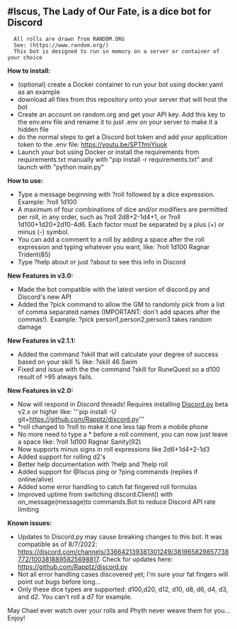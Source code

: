 #Iscus, The Lady of Our Fate, is a dice bot for Discord
---
      All rolls are drawn from RANDOM.ORG
      See: (https://www.random.org/)
      This bot is designed to run in memory on a server or container of your choice


**How to install:**
* (optional) create a Docker container to run your bot using docker.yaml as an example
* download all files from this repository onto your server that will host the bot
* Create an account on random.org and get your API key.  Add this key to the env.env file and rename it to just .env on your server to make it a hidden file
* do the normal steps to get a Discord bot token and add your application token to the .env file: https://youtu.be/SPTfmiYiuok
* Launch your bot using Docker or install the requirements from requirements.txt manually with "pip install -r requirements.txt" and launch with "python main.py"

**How to use:**
      
* Type a message beginning with ?roll followed by a dice expression. Example: ?roll 1d100
* A maximum of four combinations of dice and/or modifiers are permitted per roll, in any order, such as ?roll 2d8+2-1d4+1, or ?roll 1d100+1d20+2d10-4d6.  Each factor must be separated by a plus (+) or minus (-) symbol.
* You can add a comment to a roll by adding a space after the roll expression and typing whatever you want, like: ?roll 1d100 Ragnar Trident(85)
* Type ?help about or just ?about to see this info in Discord

**New Features in v3.0:**
      
* Made the bot compatible with the latest version of discord.py and Discord's new API
* Added the ?pick command to allow the GM to randomly pick from a list of comma separated names (IMPORTANT: don't add spaces after the commas!). Example: ?pick person1,person2,person3 takes random damage

**New Features in v2.1.1:**
* Added the command ?skill that will calculate your degree of success based on your skill % like: ?skill 46 Swim
* Fixed and issue with the the command ?skill for RuneQuest so a d100 result of >95 always fails. 

**New Features in v2.0:**
      
* Now will respond in Discord threads! Requires installing [Discord.py](https://github.com/Rapptz/discord.py) beta v2.x or higher like: 
'''pip install -U git+https://github.com/Rapptz/discord.py'''
* *roll changed to ?roll to make it one less tap from a mobile phone
* No more need to type a * before a roll comment, you can now just leave a space like: ?roll 1d100 Ragnar Sanity(92)
* Now supports minus signs in roll expressions like 2d6+1d4+2-1d3
* Added support for rolling d2's
* Better help documentation with ?help and ?help roll
* Added support for @Iscus ping or ?ping commands (replies if online/alive)
* Added some error handling to catch fat fingered roll formulas
* Improved uptime from switching discord.Client() with on_message(message)to commands.Bot to reduce Discord API rate limiting
    
**Known issues:**
      
* Updates to Discord.py may cause breaking changes to this bot.  It was compatible as of 8/7/2022: https://discord.com/channels/336642139381301249/381965829857738772/1003818895825698817.  Check for updates here: https://github.com/Rapptz/discord.py
* Not all error handling cases discovered yet; I'm sure your fat fingers will point out bugs before long...
* Only these dice types are supported: d100,d20, d12, d10, d8, d6, d4, d3, and d2.  You can't roll a d7 for example.

May Chael ever watch over your rolls and Phyth never weave them for you... Enjoy!
